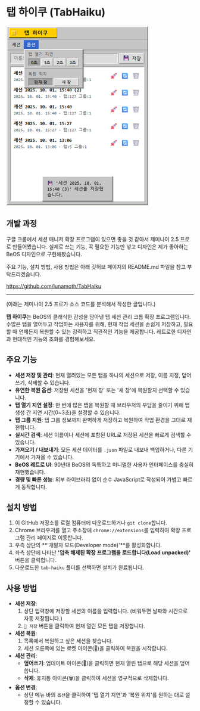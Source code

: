 # 탭 하이쿠 (TabHaiku)

![TabHiaku](https://raw.githubusercontent.com/lunamoth/TabHaiku/refs/heads/main/251001_TabHaiku_Screenshot.png)

## 개발 과정

구글 크롬에서 세션 매니저 확장 프로그램이 있으면 좋을 것 같아서 제미나이 2.5 프로로 만들어봤습니다. 실제로 쓰는 기능, 꼭 필요한 기능만 넣고 디자인은 제가 좋아하는 BeOS 디자인으로 구현해봤습니다. 

주요 기능, 설치 방법, 사용 방법은 아래 깃허브 페이지의 README.md 파일을 참고 부탁드리겠습니다.

https://github.com/lunamoth/TabHaiku

--- 

(아래는 제미나이 2.5 프로가 소스 코드를 분석해서 작성한 글입니다.)

**탭 하이쿠**는 BeOS의 클래식한 감성을 담아낸 탭 세션 관리 크롬 확장 프로그램입니다. 수많은 탭을 열어두고 작업하는 사용자를 위해, 현재 작업 세션을 손쉽게 저장하고, 필요할 때 언제든지 복원할 수 있는 강력하고 직관적인 기능을 제공합니다. 레트로한 디자인과 현대적인 기능의 조화를 경험해보세요.

## 주요 기능

*   **세션 저장 및 관리**: 현재 열려있는 모든 탭을 하나의 세션으로 저장, 이름 지정, 덮어쓰기, 삭제할 수 있습니다.
*   **유연한 복원 옵션**: 저장된 세션을 '현재 창' 또는 '새 창'에 복원할지 선택할 수 있습니다.
*   **️탭 열기 지연 설정**: 한 번에 많은 탭을 복원할 때 브라우저의 부담을 줄이기 위해 탭 생성 간 지연 시간(0~3초)을 설정할 수 있습니다.
*   **️탭 그룹 지원**: 탭 그룹 정보까지 완벽하게 저장하고 복원하여 작업 환경을 그대로 재현합니다.
*   **실시간 검색**: 세션 이름이나 세션에 포함된 URL로 저장된 세션을 빠르게 검색할 수 있습니다.
*   **가져오기 / 내보내기**: 모든 세션 데이터를 `.json` 파일로 내보내 백업하거나, 다른 기기에서 가져올 수 있습니다.
*   **BeOS 레트로 UI**: 90년대 BeOS의 독특하고 미니멀한 사용자 인터페이스를 충실히 재현했습니다.
*   **경량 및 빠른 성능**: 외부 라이브러리 없이 순수 JavaScript로 작성되어 가볍고 빠르게 동작합니다.

## 설치 방법

1.  이 GitHub 저장소를 로컬 컴퓨터에 다운로드하거나 `git clone`합니다.
2.  Chrome 브라우저를 열고 주소창에 `chrome://extensions`를 입력하여 확장 프로그램 관리 페이지로 이동합니다.
3.  우측 상단의 **'개발자 모드(Developer mode)'**를 활성화합니다.
4.  좌측 상단에 나타난 **'압축 해제된 확장 프로그램을 로드합니다(Load unpacked)'** 버튼을 클릭합니다.
5.  다운로드한 `tab-haiku` 폴더를 선택하면 설치가 완료됩니다.

## 사용 방법

*   **세션 저장**:
    1.  상단 입력창에 저장할 세션의 이름을 입력합니다. (비워두면 날짜와 시간으로 자동 저장됩니다.)
    2.  `💾 저장` 버튼을 클릭하여 현재 열린 모든 탭을 저장합니다.
*   **세션 복원**:
    1.  목록에서 복원하고 싶은 세션을 찾습니다.
    2.  세션 오른쪽에 있는 로켓 아이콘(🚀)을 클릭하여 복원을 시작합니다.
*   **세션 관리**:
    *   **덮어쓰기**: 업데이트 아이콘(🔄)을 클릭하면 현재 열린 탭으로 해당 세션을 덮어씁니다.
    *   **삭제**: 휴지통 아이콘(🗑️)을 클릭하여 세션을 영구적으로 삭제합니다.
*   **옵션 변경**:
    *   상단 메뉴 바의 `옵션`을 클릭하여 '탭 열기 지연'과 '복원 위치'를 원하는 대로 설정할 수 있습니다.
